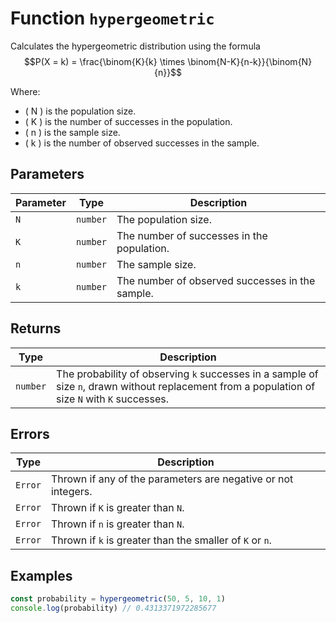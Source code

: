# Function `hypergeometric`

Calculates the hypergeometric distribution using the formula $$P(X = k) = \frac{\binom{K}{k} \times \binom{N-K}{n-k}}{\binom{N}{n}}$$

Where:

- \( N \) is the population size.
- \( K \) is the number of successes in the population.
- \( n \) is the sample size.
- \( k \) is the number of observed successes in the sample.

## Parameters

| Parameter | Type     | Description                                     |
| --------- | -------- | ----------------------------------------------- |
| `N`       | `number` | The population size.                            |
| `K`       | `number` | The number of successes in the population.      |
| `n`       | `number` | The sample size.                                |
| `k`       | `number` | The number of observed successes in the sample. |

## Returns

| Type     | Description                                                                                                                                     |
| -------- | ----------------------------------------------------------------------------------------------------------------------------------------------- |
| `number` | The probability of observing `k` successes in a sample of size `n`, drawn without replacement from a population of size `N` with `K` successes. |

## Errors

| Type    | Description                                                   |
| ------- | ------------------------------------------------------------- |
| `Error` | Thrown if any of the parameters are negative or not integers. |
| `Error` | Thrown if `K` is greater than `N`.                            |
| `Error` | Thrown if `n` is greater than `N`.                            |
| `Error` | Thrown if `k` is greater than the smaller of `K` or `n`.      |

## Examples

```typescript
const probability = hypergeometric(50, 5, 10, 1)
console.log(probability) // 0.4313371972285677
```
